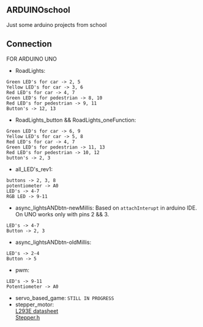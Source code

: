 ## ARDUINOschool
Just some arduino projects from school

## Connection
FOR ARDUINO UNO
* RoadLights:
```
Green LED's for car -> 2, 5
Yellow LED's for car -> 3, 6
Red LED's for car -> 4, 7
Green LED's for pedestrian -> 8, 10
Red LED's for pedestrian -> 9, 11
Button's -> 12, 13
```
* RoadLights_button && RoadLights_oneFunction:
```
Green LED's for car -> 6, 9
Yellow LED's for car -> 5, 8
Red LED's for car -> 4, 7
Green LED's for pedestrian -> 11, 13
Red LED's for pedestrian -> 10, 12
button's -> 2, 3
```
* all_LED's_rev1:
```
buttons -> 2, 3, 8
potentiometer -> A0
LED's -> 4-7
RGB LED -> 9-11
```
* async_lightsANDbtn-newMillis:
Based on ```attachInterupt``` in arduino IDE. On UNO works only with pins 2 && 3. 
```
LED's -> 4-7
Button -> 2, 3
```
* async_lightsANDbtn-oldMillis:
```
LED's -> 2-4
Button -> 5
```
* pwm:
```
LED's -> 9-11
Potentiometer -> A0
```
* servo_based_game:
  ```STILL IN PROGRESS```
* stepper_motor:  
[L293E datasheet](https://pdf1.alldatasheet.com/datasheet-pdf/view/227655/STMICROELECTRONICS/L293E.html)  
[Stepper.h](https://www.arduino.cc/reference/en/libraries/stepper/) 


